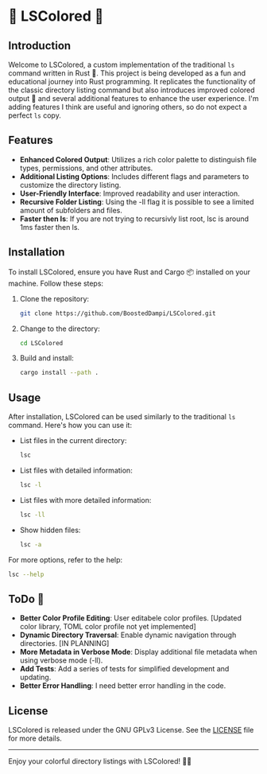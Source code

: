 # 📁 LSColored 🌈

## Introduction
Welcome to LSColored, a custom implementation of the traditional `ls` command written in Rust 🦀. This project is being developed as a fun and educational journey into Rust programming. It replicates the functionality of the classic directory listing command but also introduces improved colored output 🎨 and several additional features to enhance the user experience. I'm adding features I think are useful and ignoring others, so do not expect a perfect `ls` copy.

## Features
- **Enhanced Colored Output**: Utilizes a rich color palette to distinguish file types, permissions, and other attributes.
- **Additional Listing Options**: Includes different flags and parameters to customize the directory listing.
- **User-Friendly Interface**: Improved readability and user interaction.
- **Recursive Folder Listing**: Using the -ll flag it is possible to see a limited amount of subfolders and files.
- **Faster then ls**: If you are not trying to recursivly list root, lsc is around 1ms faster then ls.

## Installation
To install LSColored, ensure you have Rust and Cargo 📦 installed on your machine. Follow these steps:

1. Clone the repository:
   ```sh
   git clone https://github.com/BoostedDampi/LSColored.git
   ```
2. Change to the directory:
   ```sh
   cd LSColored
   ```
3. Build and install:
   ```sh
   cargo install --path .
   ```

## Usage
After installation, LSColored can be used similarly to the traditional `ls` command. Here's how you can use it:

- List files in the current directory:
  ```sh
  lsc
  ```
- List files with detailed information:
  ```sh
  lsc -l
  ```
- List files with more detailed information:
  ```sh
  lsc -ll
  ```
- Show hidden files:
  ```sh
  lsc -a
  ```

For more options, refer to the help:
```sh
lsc --help
```

## ToDo 📝
- **Better Color Profile Editing**: User editabele color profiles. [Updated color library, TOML color profile not yet implemented]
- **Dynamic Directory Traversal**: Enable dynamic navigation through directories. [IN PLANNING]
- **More Metadata in Verbose Mode**: Display additional file metadata when using verbose mode (-ll).
- **Add Tests**: Add a series of tests for simplified development and updating.
- **Better Error Handling**: I need better error handling in the code.

## License
LSColored is released under the GNU GPLv3 License. See the [LICENSE](LICENSE) file for more details.

---

Enjoy your colorful directory listings with LSColored! 🎉📂
